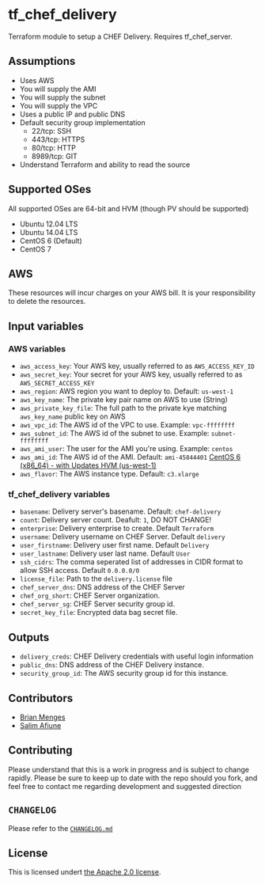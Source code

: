 # tf_chef_delivery
Terraform module to setup a CHEF Delivery. Requires tf_chef_server.

## Assumptions

* Uses AWS
* You will supply the AMI
* You will supply the subnet
* You will supply the VPC
* Uses a public IP and public DNS
* Default security group implementation
  * 22/tcp: SSH
  * 443/tcp: HTTPS
  * 80/tcp: HTTP
  * 8989/tcp: GIT
* Understand Terraform and ability to read the source

## Supported OSes
All supported OSes are 64-bit and HVM (though PV should be supported)

* Ubuntu 12.04 LTS
* Ubuntu 14.04 LTS
* CentOS 6 (Default)
* CentOS 7

## AWS

These resources will incur charges on your AWS bill. It is your responsibility to delete the resources.

## Input variables

### AWS variables

* `aws_access_key`: Your AWS key, usually referred to as `AWS_ACCESS_KEY_ID`
* `aws_secret_key`: Your secret for your AWS key, usually referred to as `AWS_SECRET_ACCESS_KEY`
* `aws_region`: AWS region you want to deploy to. Default: `us-west-1`
* `aws_key_name`: The private key pair name on AWS to use (String)
* `aws_private_key_file`: The full path to the private kye matching `aws_key_name` public key on AWS
* `aws_vpc_id`: The AWS id of the VPC to use. Example: `vpc-ffffffff`
* `aws_subnet_id`: The AWS id of the subnet to use. Example: `subnet-ffffffff`
* `aws_ami_user`: The user for the AMI you're using. Example: `centos`
* `aws_ami_id`: The AWS id of the AMI. Default: `ami-45844401` [CentOS 6 (x86_64) - with Updates HVM (us-west-1)](https://aws.amazon.com/marketplace/pp/B00NQAYLWO)
* `aws_flavor`: The AWS instance type. Default: `c3.xlarge`

### tf_chef_delivery variables

* `basename`: Delivery server's basename. Default: `chef-delivery`
* `count`: Delivery server count. Deafult: `1`, DO NOT CHANGE!
* `enterprise`: Delivery enterprise to create. Default `Terraform`
* `username`: Delivery username on CHEF Server. Default `delivery`
* `user_firstname`: Delivery user first name. Default `Delivery`
* `user_lastname`: Delivery user last name. Default `User`
* `ssh_cidrs`: The comma seperated list of addresses in CIDR format to allow SSH access. Default `0.0.0.0/0`
* `license_file`: Path to the `delivery.license` file
* `chef_server_dns`: DNS address of the CHEF Server
* `chef_org_short`: CHEF Server organization.
* `chef_server_sg`: CHEF Server security group id.
* `secret_key_file`: Encrypted data bag secret file.

## Outputs

* `delivery_creds`: CHEF Delivery credentials with useful login information
* `public_dns`: DNS address of the CHEF Delivery instance.
* `security_group_id`: The AWS security group id for this instance.

## Contributors

* [Brian Menges](https://github.com/mengesb)
* [Salim Afiune](https://github.com/afiune)

## Contributing

Please understand that this is a work in progress and is subject to change rapidly. Please be sure to keep up to date with the repo should you fork, and feel free to contact me regarding development and suggested direction

## `CHANGELOG`

Please refer to the [`CHANGELOG.md`](CHANGELOG.md)

## License

This is licensed undert [the Apache 2.0 license](https://www.apache.org/licenses/LICENSE-2.0).
